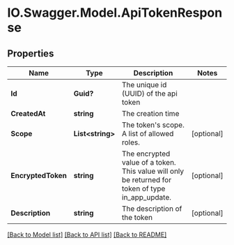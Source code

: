 # IO.Swagger.Model.ApiTokenResponse
## Properties

Name | Type | Description | Notes
------------ | ------------- | ------------- | -------------
**Id** | **Guid?** | The unique id (UUID) of the api token | 
**CreatedAt** | **string** | The creation time | 
**Scope** | **List&lt;string&gt;** | The token&#x27;s scope. A list of allowed roles. | [optional] 
**EncryptedToken** | **string** | The encrypted value of a token. This value will only be returned for token of type in_app_update. | [optional] 
**Description** | **string** | The description of the token | [optional] 

[[Back to Model list]](../README.md#documentation-for-models) [[Back to API list]](../README.md#documentation-for-api-endpoints) [[Back to README]](../README.md)

